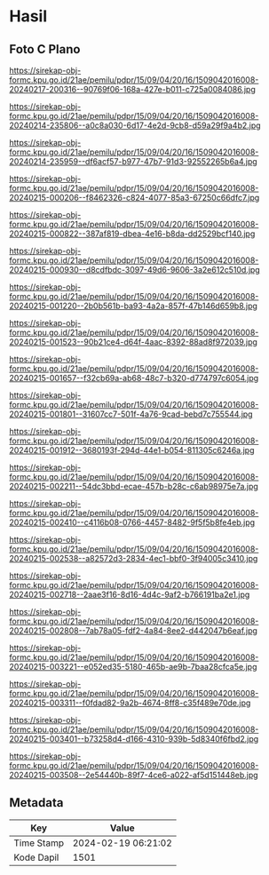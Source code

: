 # Hasil

## Foto C Plano

https://sirekap-obj-formc.kpu.go.id/21ae/pemilu/pdpr/15/09/04/20/16/1509042016008-20240217-200316--90769f06-168a-427e-b011-c725a0084086.jpg

https://sirekap-obj-formc.kpu.go.id/21ae/pemilu/pdpr/15/09/04/20/16/1509042016008-20240214-235806--a0c8a030-6d17-4e2d-9cb8-d59a29f9a4b2.jpg

https://sirekap-obj-formc.kpu.go.id/21ae/pemilu/pdpr/15/09/04/20/16/1509042016008-20240214-235959--df6acf57-b977-47b7-91d3-92552265b6a4.jpg

https://sirekap-obj-formc.kpu.go.id/21ae/pemilu/pdpr/15/09/04/20/16/1509042016008-20240215-000206--f8462326-c824-4077-85a3-67250c66dfc7.jpg

https://sirekap-obj-formc.kpu.go.id/21ae/pemilu/pdpr/15/09/04/20/16/1509042016008-20240215-000822--387af819-dbea-4e16-b8da-dd2529bcf140.jpg

https://sirekap-obj-formc.kpu.go.id/21ae/pemilu/pdpr/15/09/04/20/16/1509042016008-20240215-000930--d8cdfbdc-3097-49d6-9606-3a2e612c510d.jpg

https://sirekap-obj-formc.kpu.go.id/21ae/pemilu/pdpr/15/09/04/20/16/1509042016008-20240215-001220--2b0b561b-ba93-4a2a-857f-47b146d659b8.jpg

https://sirekap-obj-formc.kpu.go.id/21ae/pemilu/pdpr/15/09/04/20/16/1509042016008-20240215-001523--90b21ce4-d64f-4aac-8392-88ad8f972039.jpg

https://sirekap-obj-formc.kpu.go.id/21ae/pemilu/pdpr/15/09/04/20/16/1509042016008-20240215-001657--f32cb69a-ab68-48c7-b320-d774797c6054.jpg

https://sirekap-obj-formc.kpu.go.id/21ae/pemilu/pdpr/15/09/04/20/16/1509042016008-20240215-001801--31607cc7-501f-4a76-9cad-bebd7c755544.jpg

https://sirekap-obj-formc.kpu.go.id/21ae/pemilu/pdpr/15/09/04/20/16/1509042016008-20240215-001912--3680193f-294d-44e1-b054-811305c6246a.jpg

https://sirekap-obj-formc.kpu.go.id/21ae/pemilu/pdpr/15/09/04/20/16/1509042016008-20240215-002211--54dc3bbd-ecae-457b-b28c-c6ab98975e7a.jpg

https://sirekap-obj-formc.kpu.go.id/21ae/pemilu/pdpr/15/09/04/20/16/1509042016008-20240215-002410--c4116b08-0766-4457-8482-9f5f5b8fe4eb.jpg

https://sirekap-obj-formc.kpu.go.id/21ae/pemilu/pdpr/15/09/04/20/16/1509042016008-20240215-002538--a82572d3-2834-4ec1-bbf0-3f94005c3410.jpg

https://sirekap-obj-formc.kpu.go.id/21ae/pemilu/pdpr/15/09/04/20/16/1509042016008-20240215-002718--2aae3f16-8d16-4d4c-9af2-b766191ba2e1.jpg

https://sirekap-obj-formc.kpu.go.id/21ae/pemilu/pdpr/15/09/04/20/16/1509042016008-20240215-002808--7ab78a05-fdf2-4a84-8ee2-d442047b6eaf.jpg

https://sirekap-obj-formc.kpu.go.id/21ae/pemilu/pdpr/15/09/04/20/16/1509042016008-20240215-003221--e052ed35-5180-465b-ae9b-7baa28cfca5e.jpg

https://sirekap-obj-formc.kpu.go.id/21ae/pemilu/pdpr/15/09/04/20/16/1509042016008-20240215-003311--f0fdad82-9a2b-4674-8ff8-c35f489e70de.jpg

https://sirekap-obj-formc.kpu.go.id/21ae/pemilu/pdpr/15/09/04/20/16/1509042016008-20240215-003401--b73258d4-d166-4310-939b-5d8340f6fbd2.jpg

https://sirekap-obj-formc.kpu.go.id/21ae/pemilu/pdpr/15/09/04/20/16/1509042016008-20240215-003508--2e54440b-89f7-4ce6-a022-af5d151448eb.jpg


## Metadata

| Key        | Value               |
| ---------- | ------------------- |
| Time Stamp | 2024-02-19 06:21:02 |
| Kode Dapil | 1501                |




